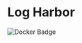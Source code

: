 # Log Harbor
![Docker Badge](https://github.com/alexchomiak/log-harbor/actions/workflows/docker-publish.yml/badge.svg)
